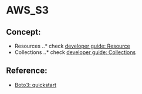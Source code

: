 # AWS_S3

## Concept:
* Resources
..* check [developer guide: Resource](https://boto3.amazonaws.com/v1/documentation/api/latest/guide/resources.html)
* Collections
..* check [developer guide: Collections](https://boto3.amazonaws.com/v1/documentation/api/latest/guide/collections.html#when-collections-make-requests)

## Reference:
* [Boto3: quickstart](https://boto3.amazonaws.com/v1/documentation/api/latest/guide/quickstart.html)
